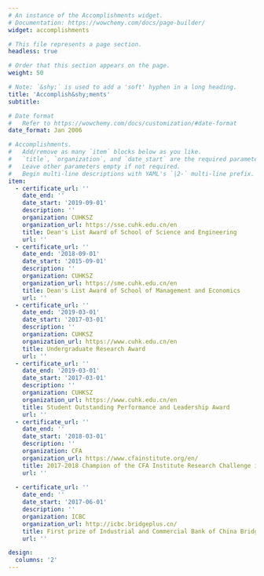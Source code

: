 ```yaml
---
# An instance of the Accomplishments widget.
# Documentation: https://wowchemy.com/docs/page-builder/
widget: accomplishments

# This file represents a page section.
headless: true

# Order that this section appears on the page.
weight: 50

# Note: `&shy;` is used to add a 'soft' hyphen in a long heading.
title: 'Accomplish&shy;ments'
subtitle:

# Date format
#   Refer to https://wowchemy.com/docs/customization/#date-format
date_format: Jan 2006

# Accomplishments.
#   Add/remove as many `item` blocks below as you like.
#   `title`, `organization`, and `date_start` are the required parameters.
#   Leave other parameters empty if not required.
#   Begin multi-line descriptions with YAML's `|2-` multi-line prefix.
item:
  - certificate_url: ''
    date_end: ''
    date_start: '2019-09-01'
    description: ''
    organization: CUHKSZ
    organization_url: https://sse.cuhk.edu.cn/en
    title: Dean's List Award of School of Science and Engineering
    url: ''
  - certificate_url: ''
    date_end: '2018-09-01'
    date_start: '2015-09-01'
    description: ''
    organization: CUHKSZ
    organization_url: https://sme.cuhk.edu.cn/en
    title: Dean's List Award of School of Management and Economics
    url: ''
  - certificate_url: ''
    date_end: '2019-03-01'
    date_start: '2017-03-01'
    description: ''
    organization: CUHKSZ
    organization_url: https://www.cuhk.edu.cn/en
    title: Undergraduate Research Award
    url: ''
  - certificate_url: ''
    date_end: '2019-03-01'
    date_start: '2017-03-01'
    description: ''
    organization: CUHKSZ
    organization_url: https://www.cuhk.edu.cn/en
    title: Student Outstanding Performance and Leadership Award
    url: ''
  - certificate_url: ''
    date_end: ''
    date_start: '2018-03-01'
    description: ''
    organization: CFA
    organization_url: https://www.cfainstitute.org/en/
    title: 2017-2018 Champion of the CFA Institute Research Challenge in China Local
    url: ''
  
  - certificate_url: ''
    date_end: ''
    date_start: '2017-06-01'
    description: ''
    organization: ICBC
    organization_url: http://icbc.bridgeplus.cn/
    title: First prize of Industrial and Commercial Bank of China Bridge+ Competition
    url: ''

design:
  columns: '2'
---
```

